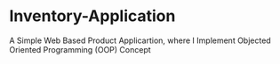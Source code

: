 Inventory-Application
=====================

A Simple Web Based Product Applicartion, where I Implement Objected Oriented Programming (OOP) Concept
